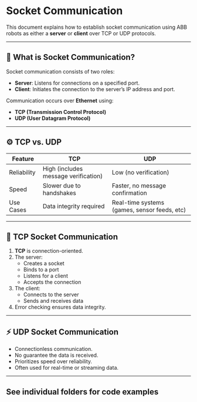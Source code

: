 
# Socket Communication

This document explains how to establish socket communication using ABB robots as either a **server** or **client** over TCP or UDP protocols.

---

## 🔌 What is Socket Communication?

Socket communication consists of two roles:

- **Server**: Listens for connections on a specified port.
- **Client**: Initiates the connection to the server’s IP address and port.

Communication occurs over **Ethernet** using:
- **TCP (Transmission Control Protocol)**
- **UDP (User Datagram Protocol)**

---

## ⚙️ TCP vs. UDP

| Feature        | TCP                                 | UDP                                         |
|----------------|--------------------------------------|----------------------------------------------|
| Reliability    | High (includes message verification) | Low (no verification)                        |
| Speed          | Slower due to handshakes            | Faster, no message confirmation              |
| Use Cases      | Data integrity required              | Real-time systems (games, sensor feeds, etc) |

---

## 🔐 TCP Socket Communication

1. **TCP** is connection-oriented.
2. The server:
   - Creates a socket
   - Binds to a port
   - Listens for a client
   - Accepts the connection
3. The client:
   - Connects to the server
   - Sends and receives data
4. Error checking ensures data integrity.

---

## ⚡ UDP Socket Communication

- Connectionless communication.
- No guarantee the data is received.
- Prioritizes speed over reliability.
- Often used for real-time or streaming data.

---

## See individual folders for code examples